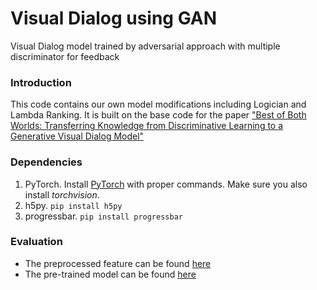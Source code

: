 # Visual Dialog using GAN
Visual Dialog model trained by adversarial approach with multiple discriminator for feedback

### Introduction
This code contains our own model modifications including Logician and Lambda Ranking. It is built on the 
 base code for the paper ["Best of Both Worlds: Transferring Knowledge from Discriminative Learning to a Generative Visual Dialog Model"](https://arxiv.org/abs/1706.01554)

### Dependencies

1. PyTorch. Install [PyTorch](http://pytorch.org/) with proper commands. Make sure you also install *torchvision*.
2. h5py. ```pip install h5py```
3. progressbar. ```pip install progressbar```
### Evaluation

* The preprocessed feature can be found [here](https://drive.google.com/open?id=1HFEbt0cld0QNYASLBJ_pC3nXI9gv-WpE)
* The pre-trained model can be found [here](https://drive.google.com/open?id=19IyQzwRrEieewlxu-MjyxE388hCsjJSY)